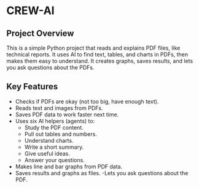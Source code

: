 # CREW-AI
## Project Overview
This is a simple Python project that reads and explains PDF files, like technical reports. It uses AI to find text, tables, and charts in PDFs, then makes them easy to understand. It creates graphs, saves results, and lets you ask questions about the PDFs.
## Key Features

 - Checks if PDFs are okay (not too big, have enough text).
 - Reads text and images from PDFs.
 - Saves PDF data to work faster next time.
 - Uses six AI helpers (agents) to:
      * Study the PDF content.
      - Pull out tables and numbers.
      - Understand charts.
      - Write a short summary.
      - Give useful ideas.
      - Answer your questions.
 - Makes line and bar graphs from PDF data.
 - Saves results and graphs as files.
-Lets you ask questions about the PDF.
